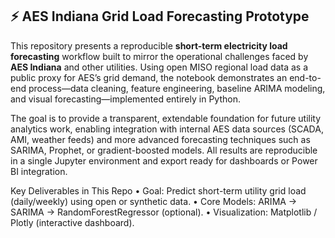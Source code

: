 ## ⚡ AES Indiana Grid Load Forecasting Prototype

This repository presents a reproducible **short-term electricity load forecasting** workflow built to mirror the operational challenges faced by **AES Indiana** and other utilities. Using open MISO regional load data as a public proxy for AES’s grid demand, the notebook demonstrates an end-to-end process—data cleaning, feature engineering, baseline ARIMA modeling, and visual forecasting—implemented entirely in Python.

The goal is to provide a transparent, extendable foundation for future utility analytics work, enabling integration with internal AES data sources (SCADA, AMI, weather feeds) and more advanced forecasting techniques such as SARIMA, Prophet, or gradient-boosted models. All results are reproducible in a single Jupyter environment and export ready for dashboards or Power BI integration.

Key Deliverables in This Repo
•	Goal: Predict short-term utility grid load (daily/weekly) using open or synthetic data.
•	Core Models: ARIMA → SARIMA → RandomForestRegressor (optional).
•	Visualization: Matplotlib / Plotly (interactive dashboard).

